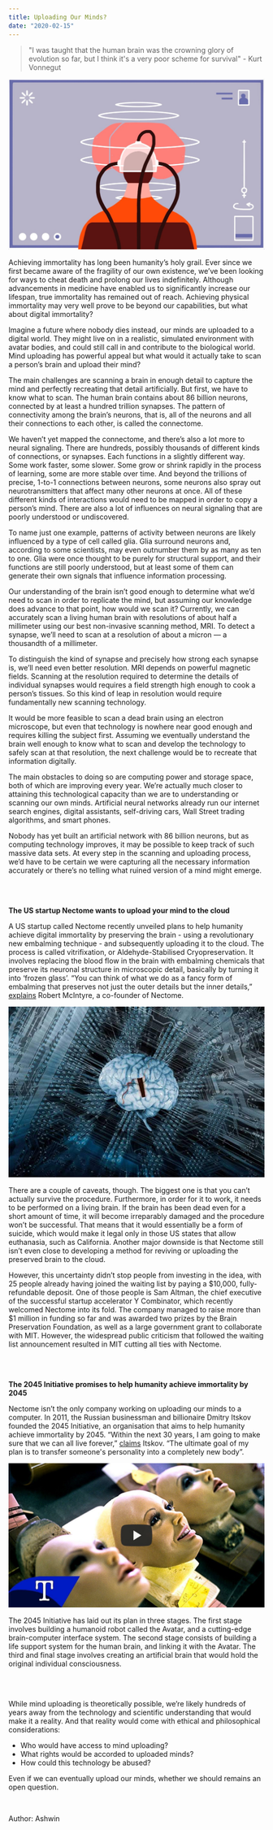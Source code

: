 ```yaml
---
title: Uploading Our Minds?
date: "2020-02-15"
---
```


> "I was taught that the human brain was the crowning glory of evolution so far, but I think it's a very poor scheme for survival" - Kurt Vonnegut

![brain-uploading](./minduploading.jpg)

Achieving immortality has long been humanity’s holy grail. Ever since we first became aware of the fragility of our own existence, we’ve been looking for ways to cheat death and prolong our lives indefinitely. Although advancements in medicine have enabled us to significantly increase our lifespan, true immortality has remained out of reach. Achieving physical immortality may very well prove to be beyond our capabilities, but what about digital immortality?

Imagine a future where nobody dies instead, our minds are uploaded to a digital world. They might live on in a realistic, simulated environment with avatar bodies, and could still call in and contribute to the biological world. Mind uploading has powerful appeal but what would it actually take to scan a person’s brain and upload their mind?

The main challenges are scanning a brain in enough detail to capture the mind and perfectly recreating that detail artificially. But first, we have to know what to scan. The human brain contains about 86 billion neurons, connected by at least a hundred trillion synapses. The pattern of connectivity among the brain’s neurons, that is, all of the neurons and all their connections to each other, is called the connectome.

We haven’t yet mapped the connectome, and there’s also a lot more to neural signaling. There are hundreds, possibly thousands of different kinds of connections, or synapses. Each functions in a slightly different way. Some work faster, some slower. Some grow or shrink rapidly in the process of learning, some are more stable over time. And beyond the trillions of precise, 1-to-1 connections between neurons, some neurons also spray out neurotransmitters that affect many other neurons at once. All of these different kinds of interactions would need to be mapped in order to copy a person’s mind. There are also a lot of influences on neural signaling that are poorly understood or undiscovered.

To name just one example, patterns of activity between neurons are likely influenced by a type of cell called glia. Glia surround neurons and, according to some scientists, may even outnumber them by as many as ten to one. Glia were once thought to be purely for structural support, and their functions are still poorly understood, but at least some of them can generate their own signals
that influence information processing.

Our understanding of the brain isn’t good enough to determine what we’d need to scan in order to replicate the mind, but assuming our knowledge does advance to that point, how would we scan it?
Currently, we can accurately scan a living human brain with resolutions of about half a millimeter
using our best non-invasive scanning method, MRI. To detect a synapse, we’ll need to scan at a resolution of about a micron — a thousandth of a millimeter.

To distinguish the kind of synapse and precisely how strong each synapse is, we’ll need even better resolution. MRI depends on powerful magnetic fields. Scanning at the resolution required
to determine the details of individual synapses would requires a field strength high enough to cook a person’s tissues. So this kind of leap in resolution would require fundamentally new scanning technology.

It would be more feasible to scan a dead brain using an electron microscope, but even that technology is nowhere near good enough and requires killing the subject first. Assuming we eventually understand the brain well enough to know what to scan and develop the technology to safely scan at that resolution, the next challenge would be to recreate that information digitally.

The main obstacles to doing so are computing power and storage space, both of which are improving every year. We’re actually much closer to attaining this technological capacity than we are to understanding or scanning our own minds. Artificial neural networks already run our internet search engines, digital assistants, self-driving cars, Wall Street trading algorithms, and smart phones.

Nobody has yet built an artificial network with 86 billion neurons, but as computing technology improves, it may be possible to keep track of such massive data sets. At every step in the scanning and uploading process, we’d have to be certain we were capturing all the necessary information accurately or there’s no telling what ruined version of a mind might emerge.

<br>
<br>

**The US startup Nectome wants to upload your mind to the cloud**

A US startup called Nectome recently unveiled plans to help humanity achieve digital immortality by preserving the brain - using a revolutionary new embalming technique - and subsequently uploading it to the cloud. The process is called vitrifixation, or Aldehyde-Stabilised Cryopreservation. It involves replacing the blood flow in the brain with embalming chemicals that preserve its neuronal structure in microscopic detail, basically by turning it into ‘frozen glass’. “You can think of what we do as a fancy form of embalming that preserves not just the outer details but the inner details,” [explains](https://www.technologyreview.com/s/610456/a-startup-is-pitching-a-mind-uploading-service-that-is-100-percent-fatal/) Robert McIntyre, a co-founder of Nectome.

![Nectome-mind-upload](./Nectome-mind-upload.jpg)

There are a couple of caveats, though. The biggest one is that you can’t actually survive the procedure. Furthermore, in order for it to work, it needs to be performed on a living brain. If the brain has been dead even for a short amount of time, it will become irreparably damaged and the procedure won’t be successful. That means that it would essentially be a form of suicide, which would make it legal only in those US states that allow euthanasia, such as California. Another major downside is that Nectome still isn’t even close to developing a method for reviving or uploading the preserved brain to the cloud.

However, this uncertainty didn’t stop people from investing in the idea, with 25 people already having joined the waiting list by paying a $10,000, fully-refundable deposit. One of those people is Sam Altman, the chief executive of the successful startup accelerator Y Combinator, which recently welcomed Nectome into its fold. The company managed to raise more than $1 million in funding so far and was awarded two prizes by the Brain Preservation Foundation, as well as a large government grant to collaborate with MIT. However, the widespread public criticism that followed the waiting list announcement resulted in MIT cutting all ties with Nectome.

<br>
<br>

**The 2045 Initiative promises to help humanity achieve immortality by 2045**

Nectome isn’t the only company working on uploading our minds to a computer. In 2011, the Russian businessman and billionaire Dmitry Itskov founded the 2045 Initiative, an organisation that aims to help humanity achieve immortality by 2045. “Within the next 30 years, I am going to make sure that we can all live forever,” [claims](https://www.bbc.com/news/magazine-35786771) Itskov. “The ultimate goal of my plan is to transfer someone's personality into a completely new body”.

[![Start-Up Offers To Back Up Your Brain In Exchange For Your Life](./youtube-link-image.jpg)](https://youtu.be/f9AGApt3bMQ "Start-Up Offers To Back Up Your Brain In Exchange For Your Life")

The 2045 Initiative has laid out its plan in three stages. The first stage involves building a humanoid robot called the Avatar, and a cutting-edge brain-computer interface system. The second stage consists of building a life support system for the human brain, and linking it with the Avatar. The third and final stage involves creating an artificial brain that would hold the original individual consciousness.

<br>
<br>

While mind uploading is theoretically possible, we’re likely hundreds of years away from the technology and scientific understanding that would make it a reality. And that reality would come with ethical and philosophical considerations:
- Who would have access to mind uploading?
- What rights would be accorded to uploaded minds?
- How could this technology be abused?

Even if we can eventually upload our minds, whether we should remains an open question.

<br>

Author: Ashwin